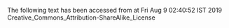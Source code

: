 The following text has been accessed from at Fri Aug 9 02:40:52 IST 2019
Creative_Commons_Attribution-ShareAlike_License
